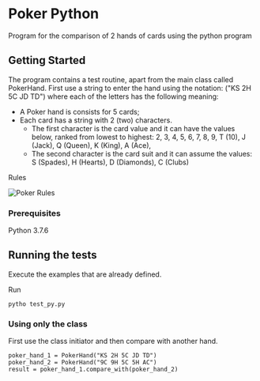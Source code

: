 # Poker Python

Program for the comparison of 2 hands of cards using the python program

## Getting Started

The program contains a test routine, apart from the main class called PokerHand.
First use a string to enter the hand using the notation: ("KS 2H 5C JD TD") where each of the letters has the following meaning:
- A Poker hand is consists for 5 cards;
- Each card has a string with 2 (two) characters.
    - The first character is the card value and it can have the values below, ranked from lowest to highest: 
    2, 
    3, 
    4, 
    5, 
    6, 
    7, 
    8, 
    9, 
    T (10), 
    J (Jack), 
    Q (Queen), 
    K (King), 
    A (Ace), 
    - The second character is the card suit and it can assume the values: 
    S (Spades), 
    H (Hearts), 
    D (Diamonds), 
    C (Clubs)

Rules

![Poker Rules](http://www.pokersyte.com/basic/hand-rankings.jpg)

### Prerequisites

Python 3.7.6

## Running the tests

Execute the examples that are already defined.

Run
```
pytho test_py.py
```

### Using only the class

First use the class initiator and then compare with another hand.

```
poker_hand_1 = PokerHand("KS 2H 5C JD TD")
poker_hand_2 = PokerHand("9C 9H 5C 5H AC")
result = poker_hand_1.compare_with(poker_hand_2)
```